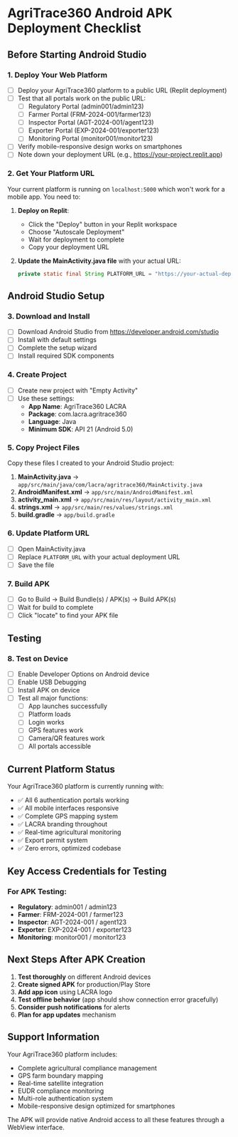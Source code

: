 # AgriTrace360 Android APK Deployment Checklist

## Before Starting Android Studio

### 1. Deploy Your Web Platform
- [ ] Deploy your AgriTrace360 platform to a public URL (Replit deployment)
- [ ] Test that all portals work on the public URL:
  - [ ] Regulatory Portal (admin001/admin123)
  - [ ] Farmer Portal (FRM-2024-001/farmer123)
  - [ ] Inspector Portal (AGT-2024-001/agent123)
  - [ ] Exporter Portal (EXP-2024-001/exporter123)
  - [ ] Monitoring Portal (monitor001/monitor123)
- [ ] Verify mobile-responsive design works on smartphones
- [ ] Note down your deployment URL (e.g., https://your-project.replit.app)

### 2. Get Your Platform URL
Your current platform is running on `localhost:5000` which won't work for a mobile app. You need to:

1. **Deploy on Replit**:
   - Click the "Deploy" button in your Replit workspace
   - Choose "Autoscale Deployment" 
   - Wait for deployment to complete
   - Copy your deployment URL

2. **Update the MainActivity.java file** with your actual URL:
   ```java
   private static final String PLATFORM_URL = "https://your-actual-deployment-url.replit.app";
   ```

## Android Studio Setup

### 3. Download and Install
- [ ] Download Android Studio from https://developer.android.com/studio
- [ ] Install with default settings
- [ ] Complete the setup wizard
- [ ] Install required SDK components

### 4. Create Project
- [ ] Create new project with "Empty Activity"
- [ ] Use these settings:
  - **App Name**: AgriTrace360 LACRA
  - **Package**: com.lacra.agritrace360
  - **Language**: Java
  - **Minimum SDK**: API 21 (Android 5.0)

### 5. Copy Project Files
Copy these files I created to your Android Studio project:

1. **MainActivity.java** → `app/src/main/java/com/lacra/agritrace360/MainActivity.java`
2. **AndroidManifest.xml** → `app/src/main/AndroidManifest.xml`
3. **activity_main.xml** → `app/src/main/res/layout/activity_main.xml`
4. **strings.xml** → `app/src/main/res/values/strings.xml`
5. **build.gradle** → `app/build.gradle`

### 6. Update Platform URL
- [ ] Open MainActivity.java
- [ ] Replace `PLATFORM_URL` with your actual deployment URL
- [ ] Save the file

### 7. Build APK
- [ ] Go to Build → Build Bundle(s) / APK(s) → Build APK(s)
- [ ] Wait for build to complete
- [ ] Click "locate" to find your APK file

## Testing

### 8. Test on Device
- [ ] Enable Developer Options on Android device
- [ ] Enable USB Debugging
- [ ] Install APK on device
- [ ] Test all major functions:
  - [ ] App launches successfully
  - [ ] Platform loads
  - [ ] Login works
  - [ ] GPS features work
  - [ ] Camera/QR features work
  - [ ] All portals accessible

## Current Platform Status

Your AgriTrace360 platform is currently running with:
- ✅ All 6 authentication portals working
- ✅ All mobile interfaces responsive
- ✅ Complete GPS mapping system
- ✅ LACRA branding throughout
- ✅ Real-time agricultural monitoring
- ✅ Export permit system
- ✅ Zero errors, optimized codebase

## Key Access Credentials for Testing

### For APK Testing:
- **Regulatory**: admin001 / admin123
- **Farmer**: FRM-2024-001 / farmer123  
- **Inspector**: AGT-2024-001 / agent123
- **Exporter**: EXP-2024-001 / exporter123
- **Monitoring**: monitor001 / monitor123

## Next Steps After APK Creation

1. **Test thoroughly** on different Android devices
2. **Create signed APK** for production/Play Store
3. **Add app icon** using LACRA logo
4. **Test offline behavior** (app should show connection error gracefully)
5. **Consider push notifications** for alerts
6. **Plan for app updates** mechanism

## Support Information

Your AgriTrace360 platform includes:
- Complete agricultural compliance management
- GPS farm boundary mapping
- Real-time satellite integration
- EUDR compliance monitoring
- Multi-role authentication system
- Mobile-responsive design optimized for smartphones

The APK will provide native Android access to all these features through a WebView interface.